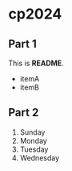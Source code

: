 # cp2024

## Part 1
This is **README**.
- itemA
- itemB

## Part 2
1. Sunday
1. Monday
1. Tuesday
1. Wednesday
